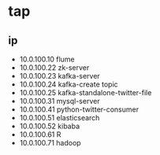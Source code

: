 # tap
## ip
* 10.0.100.10 flume
* 10.0.100.22 zk-server
* 10.0.100.23 kafka-server
* 10.0.100.24 kafka-create topic
* 10.0.100.25 kafka-standalone-twitter-file
* 10.0.100.31 mysql-server
* 10.0.100.41 python-twitter-consumer
* 10.0.100.51 elasticsearch
* 10.0.100.52 kibaba
* 10.0.100.61 R 
* 10.0.100.71 hadoop